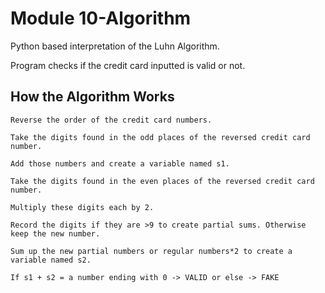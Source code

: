 # Module 10-Algorithm
Python based interpretation of the Luhn Algorithm.

Program checks if the credit card inputted is valid or not.

## How the Algorithm Works

```
Reverse the order of the credit card numbers.
```
```
Take the digits found in the odd places of the reversed credit card number.
```
```
Add those numbers and create a variable named s1.
```
```
Take the digits found in the even places of the reversed credit card number.
```
```
Multiply these digits each by 2.
```
```
Record the digits if they are >9 to create partial sums. Otherwise keep the new number.
```
```
Sum up the new partial numbers or regular numbers*2 to create a variable named s2.
```
```
If s1 + s2 = a number ending with 0 -> VALID or else -> FAKE
```
